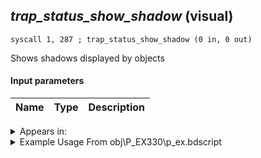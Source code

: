 ## *trap_status_show_shadow* (visual)

`syscall 1, 287 ; trap_status_show_shadow (0 in, 0 out)`

Shows shadows displayed by objects

#### Input parameters
| Name | Type | Description
|------|------|------------




<details>
	<summary>Appears in:</summary>
| filename | Entity (obj)
|----------|-------------
| obj\P_EX330\p_ex.bdscript       | ((P) Peter Pan)          

</details>

<details>
	<summary>Example Usage From obj\P_EX330\p_ex.bdscript</summary>
```
L2991:
 popToSp 0
 syscall 6, 20 ; trap_status_peterpan_prize_drain_end (0 in, 0 out)
 syscall 1, 287 ; trap_status_show_shadow (0 in, 0 out)
 ret
```
</details>

